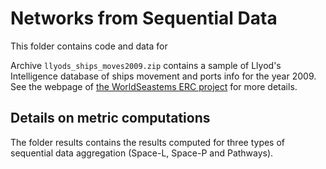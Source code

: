 # Networks from Sequential Data

This folder contains code and data for 


Archive `llyods_ships_moves2009.zip` contains a sample of Llyod's Intelligence database of ships movement and ports info for the year 2009.
See the webpage of [the WorldSeastems ERC project](http://www.world-seastems.cnrs.fr/) for more details.

## Details on metric computations

The folder results contains the results computed for three types of sequential data aggregation (Space-L, Space-P and Pathways).

